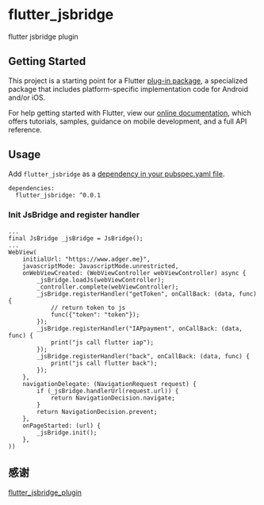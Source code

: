 # flutter_jsbridge

flutter jsbridge plugin

## Getting Started

This project is a starting point for a Flutter
[plug-in package](https://flutter.dev/developing-packages/),
a specialized package that includes platform-specific implementation code for
Android and/or iOS.

For help getting started with Flutter, view our
[online documentation](https://flutter.dev/docs), which offers tutorials,
samples, guidance on mobile development, and a full API reference.

## Usage
Add `flutter_jsbridge` as a [dependency in your pubspec.yaml file](https://pub.dev/packages/flutter_jsbridge).
```
dependencies:
  flutter_jsbridge: ^0.0.1
```
### Init JsBridge and register handler

```
...
final JsBridge _jsBridge = JsBridge();
...
WebView(
    initialUrl: "https://www.adger.me}",
    javascriptMode: JavascriptMode.unrestricted,
    onWebViewCreated: (WebViewController webViewController) async {
        _jsBridge.loadJs(webViewController);
        _controller.complete(webViewController);
        _jsBridge.registerHandler("getToken", onCallBack: (data, func) {
            // return token to js
            func({"token": "token"});
        });
        _jsBridge.registerHandler("IAPpayment", onCallBack: (data, func) {
            print("js call flutter iap");
        });
        _jsBridge.registerHandler("back", onCallBack: (data, func) {
            print("js call flutter back");
        });
    },
    navigationDelegate: (NavigationRequest request) {
        if (_jsBridge.handlerUrl(request.url)) {
            return NavigationDecision.navigate;
        }
        return NavigationDecision.prevent;
    },
    onPageStarted: (url) {
        _jsBridge.init();
    },
))

```

## 感谢

[flutter_jsbridge_plugin](https://pub.dev/packages/flutter_jsbridge_plugin)